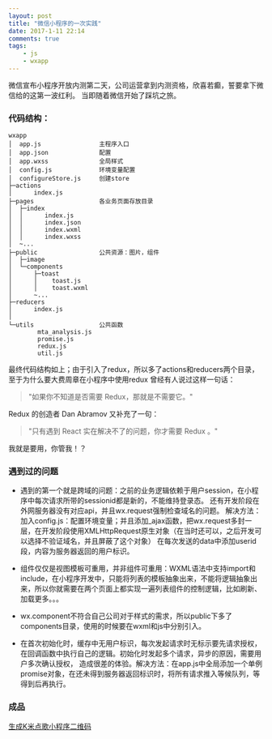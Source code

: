 ```yaml
---
layout: post
title: "微信小程序的一次实践"
date: 2017-1-11 22:14
comments: true
tags: 
    - js
    - wxapp
---
```


微信宣布小程序开放内测第二天，公司运营拿到内测资格，欣喜若癫，誓要拿下微信给的这第一波红利。
当即随着微信开始了踩坑之旅。

### 代码结构：

```
wxapp
│  app.js                主程序入口
│  app.json              配置
│  app.wxss              全局样式
│  config.js             环境变量配置
│  configureStore.js     创建store
├─actions                
│      index.js
├─pages                  各业务页面存放目录
│  ├─index
│  │      index.js
│  │      index.json
│  │      index.wxml
│  │      index.wxss
│  ~...       
├─public                 公共资源：图片，组件
│  ├─image
│  └─components    
│      ├─toast
│      │    toast.js
│      │    toast.wxml
│      ~...    
├─reducers              
│      index.js
│      
└─utils                  公共函数
        mta_analysis.js
        promise.js
        redux.js
        util.js
```

<!-- more -->

最终代码结构如上；由于引入了redux，所以多了actions和reducers两个目录，至于为什么要大费周章在小程序中使用redux
曾经有人说过这样一句话：
>"如果你不知道是否需要 Redux，那就是不需要它。"

Redux 的创造者 Dan Abramov 又补充了一句：
>"只有遇到 React 实在解决不了的问题，你才需要 Redux 。"

我就是要用，你管我！？

### 遇到过的问题
* 遇到的第一个就是跨域的问题：之前的业务逻辑依赖于用户session，在小程序中每次请求所带的sessionid都是新的，不能维持登录态。
还有开发阶段在外网服务器没有对应api，并且wx.request强制检查域名的问题。
解决方法：加入config.js：配置环境变量；并且添加_ajax函数，把wx.request多封一层，在开发阶段使用XMLHttpRequest原生对象（在当时还可以，之后开发可以选择不验证域名，并且屏蔽了这个对象）
在每次发送的data中添加userid段，内容为服务器返回的用户标识。

* 组件仅仅是视图模板可重用，并非组件可重用：WXML语法中支持import和 include，在小程序开发中，只能将列表的模板抽象出来，不能将逻辑抽象出来，所以你就需要在两个页面上都实现一遍列表组件的控制逻辑，比如刷新、加载更多。。。
        
* wx.component不符合自己公司对于样式的需求，所以public下多了components目录，使用的时候要在wxml和js中分别引入。

* 在首次初始化时，缓存中无用户标识，每次发起请求时无标示要先请求授权，在回调函数中执行自己的逻辑。初始化时发起多个请求，异步的原因，需要用户多次确认授权，
造成很差的体验。解决方法：在app.js中全局添加一个单例promise对象，在还未得到服务器返回标识时，将所有请求推入等候队列，等得到后再执行。

### 成品

[生成K米点歌小程序二维码](http://www.ktvme.com/wap/applittle/getqrcode)
